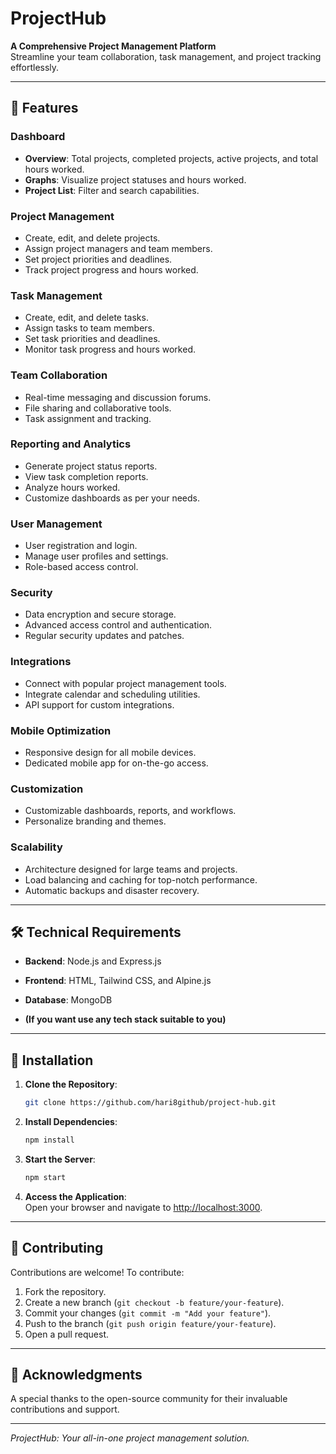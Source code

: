 # ProjectHub

**A Comprehensive Project Management Platform**  
Streamline your team collaboration, task management, and project tracking effortlessly.

---

## 🌟 Features

### **Dashboard**
- **Overview**: Total projects, completed projects, active projects, and total hours worked.
- **Graphs**: Visualize project statuses and hours worked.
- **Project List**: Filter and search capabilities.

### **Project Management**
- Create, edit, and delete projects.
- Assign project managers and team members.
- Set project priorities and deadlines.
- Track project progress and hours worked.

### **Task Management**
- Create, edit, and delete tasks.
- Assign tasks to team members.
- Set task priorities and deadlines.
- Monitor task progress and hours worked.

### **Team Collaboration**
- Real-time messaging and discussion forums.
- File sharing and collaborative tools.
- Task assignment and tracking.

### **Reporting and Analytics**
- Generate project status reports.
- View task completion reports.
- Analyze hours worked.
- Customize dashboards as per your needs.

### **User Management**
- User registration and login.
- Manage user profiles and settings.
- Role-based access control.

### **Security**
- Data encryption and secure storage.
- Advanced access control and authentication.
- Regular security updates and patches.

### **Integrations**
- Connect with popular project management tools.
- Integrate calendar and scheduling utilities.
- API support for custom integrations.

### **Mobile Optimization**
- Responsive design for all mobile devices.
- Dedicated mobile app for on-the-go access.

### **Customization**
- Customizable dashboards, reports, and workflows.
- Personalize branding and themes.

### **Scalability**
- Architecture designed for large teams and projects.
- Load balancing and caching for top-notch performance.
- Automatic backups and disaster recovery.

---

## 🛠️ Technical Requirements

- **Backend**: Node.js and Express.js
- **Frontend**: HTML, Tailwind CSS, and Alpine.js
- **Database**: MongoDB

- **(If you want use any tech stack suitable to you)**

---

## 🚀 Installation

1. **Clone the Repository**:
   ```bash
   git clone https://github.com/hari8github/project-hub.git
   ```

2. **Install Dependencies**:
   ```bash
   npm install
   ```

3. **Start the Server**:
   ```bash
   npm start
   ```

4. **Access the Application**:  
   Open your browser and navigate to [http://localhost:3000](http://localhost:3002).

---

## 🤝 Contributing

Contributions are welcome! To contribute:
1. Fork the repository.
2. Create a new branch (`git checkout -b feature/your-feature`).
3. Commit your changes (`git commit -m "Add your feature"`).
4. Push to the branch (`git push origin feature/your-feature`).
5. Open a pull request.

---

## 🎉 Acknowledgments

A special thanks to the open-source community for their invaluable contributions and support.

---

*ProjectHub: Your all-in-one project management solution.*
